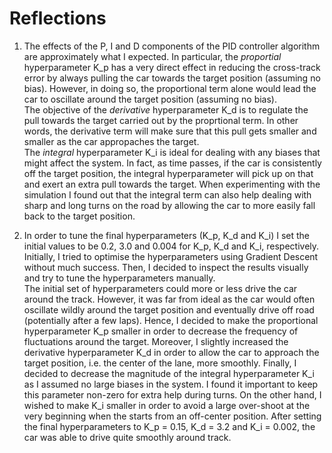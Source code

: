 # Reflections

1) The effects of the P, I and D components of the PID controller algorithm are approximately what I expected. In particular, the *proportial* hyperparameter K\_p has a very direct effect in reducing the cross-track error by always pulling the car towards the target position (assuming no bias). However, in doing so, the proportional term alone would lead the car to oscillate around the target position (assuming no bias). <br />
The objective of the *derivative* hyperparameter K\_d is to regulate the pull towards the target carried out by the proprtional term. In other words, the derivative term will make sure that this pull gets smaller and smaller as the car appropaches the target. <br />
The *integral* hyperparameter K\_i is ideal for dealing with any biases that might affect the system. In fact, as time passes, if the car is consistently off the target position, the integral hyperparameter will pick up on that and exert an extra pull towards the target. When experimenting with the simulation I found out that the integral term can also help dealing with sharp and long turns on the road by allowing the car to more easily fall back to the target position. 

2) In order to tune the final hyperparameters (K\_p, K\_d and K\_i) I set the initial values to be 0.2, 3.0 and 0.004 for K\_p, K\_d and K\_i, respectively. Initially, I tried to optimise the hyperparameters using Gradient Descent without much success. Then, I decided to inspect the results visually and try to tune the hyperparameters manually. <br />
The initial set of hyperparameters could more or less drive the car around the track. However, it was far from ideal as the car would often oscillate wildly around the target position and eventually drive off road (potentially after a few laps). Hence, I decided to make the proportional hyperparameter K\_p smaller in order to decrease the frequency of fluctuations around the target. Moreover, I slightly increased the derivative hyperparameter K\_d in order to allow the car to approach the target position, i.e. the center of the lane, more smoothly. Finally, I decided to decrease the magnitude of the integral hyperparameter K\_i as I assumed no large biases in the system. I found it important to keep this parameter non-zero for extra help during turns. On the other hand, I wished to make K\_i smaller in order to avoid a large over-shoot at the very beginning when the starts from an off-center position. After setting the final hyperparameters to K\_p = 0.15, K\_d = 3.2 and K\_i = 0.002, the car was able to drive quite smoothly around track.


